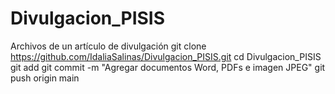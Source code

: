 # Divulgacion_PISIS
Archivos de un artículo de divulgación
git clone https://github.com/IdaliaSalinas/Divulgacion_PISIS.git
cd Divulgacion_PISIS
git add
git commit -m "Agregar documentos Word, PDFs e imagen JPEG"
git push origin main

